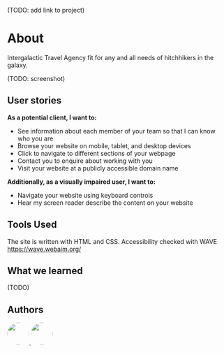 (TODO: add link to project)

# About

Intergalactic Travel Agency fit for any and all needs of hitchhikers in the galaxy.

(TODO: screenshot)

## User stories

**As a potential client, I want to:**

- See information about each member of your team so that I can know who you are
- Browse your website on mobile, tablet, and desktop devices
- Click to navigate to different sections of your webpage
- Contact you to enquire about working with you
- Visit your website at a publicly accessible domain name

**Additionally, as a visually impaired user, I want to:**

- Navigate your website using keyboard controls
- Hear my screen reader describe the content on your website

## Tools Used

The site is written with HTML and CSS. Accessibility checked with WAVE https://wave.webaim.org/

## What we learned

(TODO)

## Authors

<a href="https://github.com/tt01924">
  <img src="https://avatars.githubusercontent.com/u/150555214?v=4" style="border-radius: 50%; width: 50px;">
</a>
<a href="https://github.com/sulphite">
  <img src="https://avatars.githubusercontent.com/u/49396588?v=4" style="border-radius: 50%; width: 50px;">
</a>
